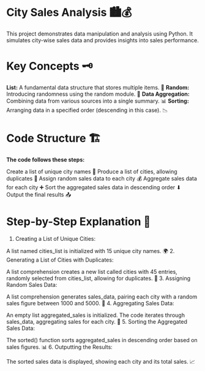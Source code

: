 # City Sales Analysis 🏙️💰
This project demonstrates data manipulation and analysis using Python. It simulates city-wise sales data and provides insights into sales performance.

# Key Concepts 🗝️
**List:** A fundamental data structure that stores multiple items. 📝
**Random:** Introducing randomness using the random module. 🎲
**Data Aggregation:** Combining data from various sources into a single summary. 📊
**Sorting:** Arranging data in a specified order (descending in this case). 📉
# Code Structure 🏗️
**The code follows these steps:**

Create a list of unique city names 🌆
Produce a list of cities, allowing duplicates 🔄
Assign random sales data to each city 💰
Aggregate sales data for each city ➕
Sort the aggregated sales data in descending order ⬇
Output the final results 📤
# Step-by-Step Explanation 🚶
1. Creating a List of Unique Cities:

A list named cities_list is initialized with 15 unique city names. 🌍
2. Generating a List of Cities with Duplicates:

A list comprehension creates a new list called cities with 45 entries, randomly selected from cities_list, allowing for duplicates. 🔁
3. Assigning Random Sales Data:

A list comprehension generates sales_data, pairing each city with a random sales figure between 1000 and 5000. 💸
4. Aggregating Sales Data:

An empty list aggregated_sales is initialized. The code iterates through sales_data, aggregating sales for each city. 🔄
5. Sorting the Aggregated Sales Data:

The sorted() function sorts aggregated_sales in descending order based on sales figures. 📊
6. Outputting the Results:

The sorted sales data is displayed, showing each city and its total sales. 📈

